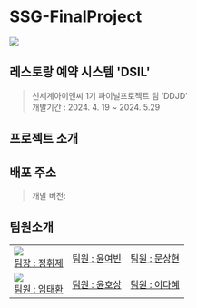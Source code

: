 # SSG-FinalProject
<img src="https://github.com/TeamDSIL/finalproject/assets/147921376/12f64508-eb42-4496-af3d-bf929662bd71">

## 레스토랑 예약 시스템 'DSIL'
> 신세계아이앤씨 1기 파이널프로젝트 팀 'DDJD'<br>
> 개발기간 : 2024. 4. 19 ~ 2024. 5.29

## 프로젝트 소개

## 배포 주소
> 개발 버전:

## 팀원소개
<table>
<tr>
  <td>
    <img src="https://github.com/TeamDSIL/finalproject/assets/147921376/096fe38f-ac1e-4b7a-aba0-0fbc91b6d1a5"><br>
    <a href ="">팀장 : 정휘제</a>
  </td>
  <td>
    <a href ="">팀원 : 윤여빈</a>
  </td>
  <td><a href ="">팀원 : 문상현</a></td>
</tr>
<tr>
  <td>
       <img src="https://github.com/TeamDSIL/finalproject/assets/147921376/b9e56d70-dc91-4413-b390-834298b42048"><br>
    <a href ="">팀원 : 임태환</a>
  </td>
  <td>
    <a href ="">팀원 : 윤호상</a>
  </td>
  <td>
    <a href ="">팀원 : 이다혜</a>
  </td>
</tr>
</table>

